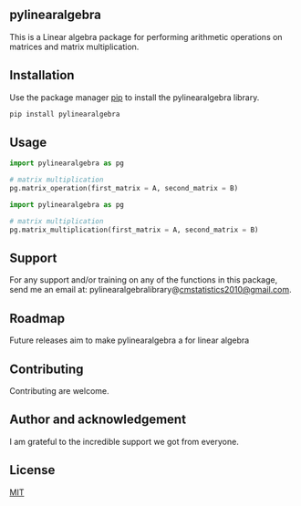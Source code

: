 ## pylinearalgebra

This is a Linear algebra package for performing arithmetic operations on matrices and matrix multiplication.

## Installation

Use the package manager [pip](https://pip.pypa.io/en/stable/) to install the pylinearalgebra library.

```bash
pip install pylinearalgebra
```

## Usage

```python
import pylinearalgebra as pg

# matrix multiplication
pg.matrix_operation(first_matrix = A, second_matrix = B)
```
```python
import pylinearalgebra as pg

# matrix multiplication
pg.matrix_multiplication(first_matrix = A, second_matrix = B)
```

## Support

For any support and/or training on any of the functions in this package, send me an email at: pylinearalgebralibrary@cmstatistics2010@gmail.com.

## Roadmap

Future releases aim to make pylinearalgebra a for linear algebra

## Contributing

Contributing are welcome.

## Author and acknowledgement

I am grateful to the incredible support we got from everyone.

## License
[MIT](https://choosealicense.com/licenses/mit/)
